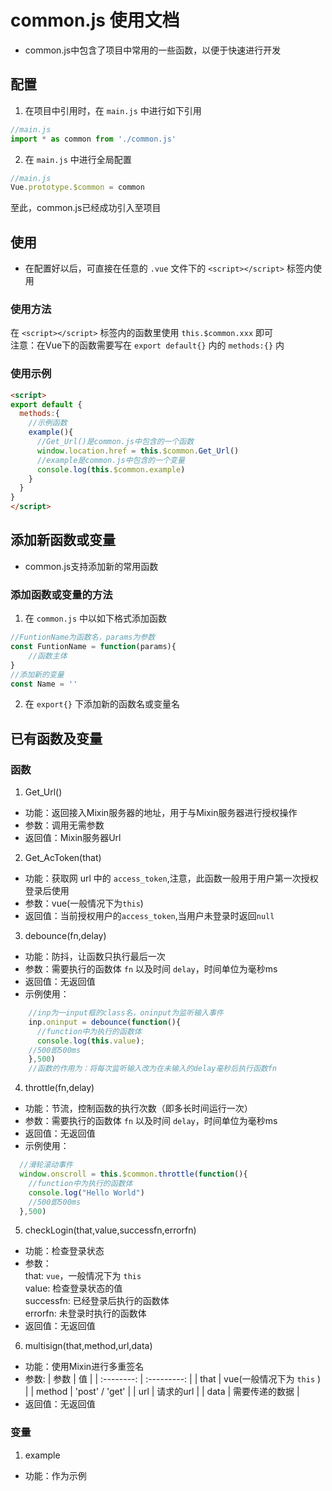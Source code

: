 # common.js 使用文档
- common.js中包含了项目中常用的一些函数，以便于快速进行开发

## 配置
1. 在项目中引用时，在 `main.js` 中进行如下引用
```JavaScript
//main.js
import * as common from './common.js'
```
2. 在 `main.js` 中进行全局配置
```JavaScript
//main.js
Vue.prototype.$common = common
```
至此，common.js已经成功引入至项目

## 使用
- 在配置好以后，可直接在任意的 `.vue` 文件下的 `<script></script>` 标签内使用
### 使用方法
在 `<script></script>` 标签内的函数里使用 `this.$common.xxx` 即可  
注意：在Vue下的函数需要写在 `export default{}` 内的 `methods:{}` 内
### 使用示例
```html
<script>
export default {
  methods:{
    //示例函数
    example(){
      //Get_Url()是common.js中包含的一个函数
      window.location.href = this.$common.Get_Url()
      //example是common.js中包含的一个变量
      console.log(this.$common.example)
    }
  }
}
</script>
```

## 添加新函数或变量
- common.js支持添加新的常用函数
### 添加函数或变量的方法
1. 在 `common.js` 中以如下格式添加函数
```JavaScript
//FuntionName为函数名，params为参数
const FuntionName = function(params){
    //函数主体
}
//添加新的变量
const Name = ''
```
2. 在 `export{}` 下添加新的函数名或变量名

## 已有函数及变量
### 函数
1. Get_Url()
- 功能：返回接入Mixin服务器的地址，用于与Mixin服务器进行授权操作
- 参数：调用无需参数
- 返回值：Mixin服务器Url

2. Get_AcToken(that)
- 功能：获取网 url 中的 `access_token`,注意，此函数一般用于用户第一次授权登录后使用
- 参数：vue(一般情况下为`this`)
- 返回值：当前授权用户的`access_token`,当用户未登录时返回`null`

3. debounce(fn,delay)
- 功能：防抖，让函数只执行最后一次
- 参数：需要执行的函数体 `fn` 以及时间 `delay`，时间单位为毫秒ms
- 返回值：无返回值
- 示例使用：
```JavaScript
    //inp为一input框的class名，oninput为监听输入事件
    inp.oninput = debounce(function(){
      //function中为执行的函数体
      console.log(this.value);
    //500即500ms
    },500)
    //函数的作用为：将每次监听输入改为在未输入的delay毫秒后执行函数fn
```

4. throttle(fn,delay)
- 功能：节流，控制函数的执行次数（即多长时间运行一次）
- 参数：需要执行的函数体 `fn` 以及时间 `delay`，时间单位为毫秒ms
- 返回值：无返回值
- 示例使用：
```JavaScript
  //滑轮滚动事件
  window.onscroll = this.$common.throttle(function(){
    //function中为执行的函数体
    console.log("Hello World")
    //500即500ms
  },500)
```

5. checkLogin(that,value,successfn,errorfn)
- 功能：检查登录状态
- 参数：  
        that: `vue`，一般情况下为 `this`  
        value: 检查登录状态的值  
        successfn: 已经登录后执行的函数体  
        errorfn: 未登录时执行的函数体
- 返回值：无返回值

6. multisign(that,method,url,data)
- 功能：使用Mixin进行多重签名
- 参数:
  | 参数 | 值 |
  | :--------: | :---------: |
  | that | vue(一般情况下为 `this` ) |
  | method | 'post' / 'get' |
  | url | 请求的url |
  | data | 需要传递的数据 |
- 返回值：无返回值

### 变量
1. example
- 功能：作为示例